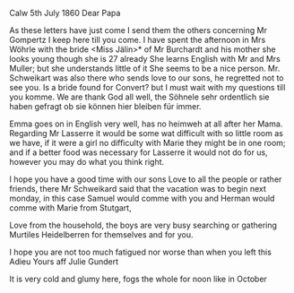  Calw 5th July 1860
Dear Papa

As these letters have just come I send them the others concerning Mr Gompertz I keep here till you come. I have spent the afternoon in Mrs Wöhrle with the bride <Miss Jälin>* of Mr Burchardt and his mother she looks young though she is 27 already She learns English with Mr and Mrs Muller; but she understands little of it She seems to be a nice person. Mr. Schweikart was also there who sends love to our sons, he regretted not to see you. Is a bride found for Convert? but I must wait with my questions till you komme. 
We are thank God all well, the Söhnele sehr ordentlich sie haben gefragt ob sie können hier bleiben für immer.

Emma goes on in English very well, has no heimweh at all after her Mama. 
Regarding Mr Lasserre it would be some wat difficult with so little room as we have, if it were a girl no difficulty with Marie they might be in one room; and if a better food was necessary for Lasserre it would not do for us, however you may do what you think right.

I hope you have a good time with our sons Love to all the people or rather friends, there Mr Schweikard said that the vacation was to begin next monday, in this case Samuel would comme with you and Herman would comme with Marie from Stutgart,

Love from the household, the boys are very busy searching or gathering Murtiles Heidelberren for themselves and for you.

I hope you are not too much fatigued nor worse than when you left this 
Adieu Yours aff
 Julie Gundert

It is very cold and glumy here, fogs the whole for noon like in October 
